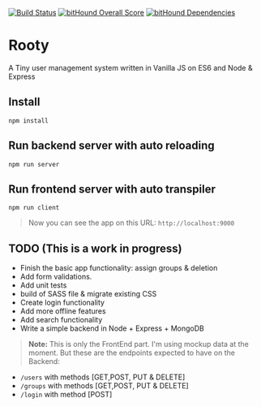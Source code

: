 [![Build Status](https://travis-ci.org/sfabrizio/rooty.svg?branch=master)](https://travis-ci.org/sfabrizio/rooty)
[![bitHound Overall Score](https://www.bithound.io/github/sfabrizio/rooty/badges/score.svg)](https://www.bithound.io/github/sfabrizio/rooty)
[![bitHound Dependencies](https://www.bithound.io/github/sfabrizio/rooty/badges/dependencies.svg)](https://www.bithound.io/github/sfabrizio/rooty/master/dependencies/npm)

# Rooty

A Tiny user management system written in Vanilla JS on ES6 and Node & Express


## Install 

```
npm install
```

## Run backend server with auto reloading 

```
npm run server
```


## Run frontend server with auto transpiler  

```
npm run client
```

> Now you can see the app on this URL: `http://localhost:9000`

## TODO (This is a work in progress)

- Finish the basic app functionality: assign groups & deletion
- Add form validations.
- Add unit tests
- build of SASS file & migrate existing CSS
- Create login functionality 
- Add more offline features 
- Add search functionality  
- Write a simple backend in Node + Express + MongoDB


> **Note:** 
> This is only the FrontEnd part. I'm using mockup data at the moment. But these are the endpoints expected to have on the Backend:

- `/users` with methods [GET,POST, PUT & DELETE]
- `/groups` with methods [GET,POST, PUT & DELETE]
- `/login` with method [POST]
